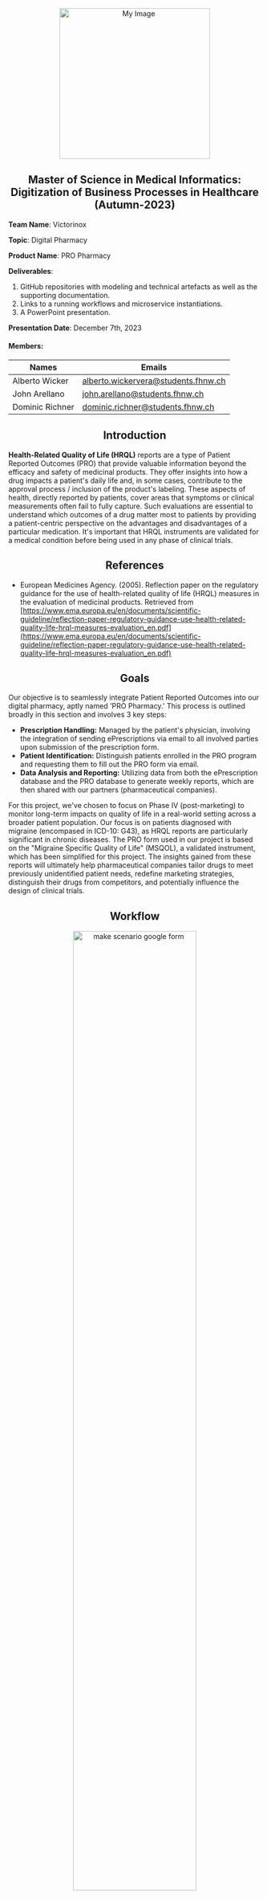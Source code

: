 <div align="center">
    <img src="PRO.png" alt="My Image" width="300" height="300">
</div>

## <div align="center"> Master of Science in Medical Informatics: Digitization of Business Processes in Healthcare (Autumn-2023) </div>

**Team Name**: Victorinox

**Topic**: Digital Pharmacy

**Product Name**: PRO Pharmacy

**Deliverables**: 
1) GitHub repositories with modeling and technical artefacts as well as the supporting documentation.
2) Links to a running workflows and microservice instantiations.
3) A PowerPoint presentation.

**Presentation Date**: December 7th, 2023

#### Members:

| **Names**         | **Emails**                          |
|-------------------|-------------------------------------|
| Alberto Wicker    | alberto.wickervera@students.fhnw.ch |
| John Arellano     | john.arellano@students.fhnw.ch      |
| Dominic Richner   | dominic.richner@students.fhnw.ch    |

## <div align="center"> Introduction </div>

**Health-Related Quality of Life (HRQL)** reports are a type of Patient Reported Outcomes (PRO) that provide valuable information beyond the efficacy and safety of medicinal products. They offer insights into how a drug impacts a patient's daily life and, in some cases, contribute to the approval process / inclusion of the product's labeling. These aspects of health, directly reported by patients, cover areas that symptoms or clinical measurements often fail to fully capture. Such evaluations are essential to understand which outcomes of a drug matter most to patients by providing a patient-centric perspective on the advantages and disadvantages of a particular medication. It's important that HRQL instruments are validated for a medical condition before being used in any phase of clinical trials.

## <div align="center"> References </div>

- European Medicines Agency. (2005). Reflection paper on the regulatory guidance for the use of health-related quality of life (HRQL) measures in the evaluation of medicinal products. Retrieved from [https://www.ema.europa.eu/en/documents/scientific-guideline/reflection-paper-regulatory-guidance-use-health-related-quality-life-hrql-measures-evaluation_en.pdf](https://www.ema.europa.eu/en/documents/scientific-guideline/reflection-paper-regulatory-guidance-use-health-related-quality-life-hrql-measures-evaluation_en.pdf)

## <div align="center"> Goals </div>

Our objective is to seamlessly integrate Patient Reported Outcomes into our digital pharmacy, aptly named 'PRO Pharmacy.' This process is outlined broadly in this section and involves 3 key steps:

- **Prescription Handling:** Managed by the patient's physician, involving the integration of sending ePrescriptions via email to all involved parties upon submission of the prescription form.
- **Patient Identification:** Distinguish patients enrolled in the PRO program and requesting them to fill out the PRO form via email.
- **Data Analysis and Reporting:** Utilizing data from both the ePrescription database and the PRO database to generate weekly reports, which are then shared with our partners (pharmaceutical companies).

For this project, we've chosen to focus on Phase IV (post-marketing) to monitor long-term impacts on quality of life in a real-world setting across a broader patient population. Our focus is on patients diagnosed with migraine (encompased in ICD-10: G43), as HRQL reports are particularly significant in chronic diseases. The PRO form used in our project is based on the "Migraine Specific Quality of Life" (MSQOL), a validated instrument, which has been simplified for this project. The insights gained from these reports will ultimately help pharmaceutical companies tailor drugs to meet previously unidentified patient needs, redefine marketing strategies, distinguish their drugs from competitors, and potentially influence the design of clinical trials.

## <div align="center"> Workflow </div>

<div align="center">
    <img src="PRO Pharmacy Workflow.png" alt="make scenario google form" width="70%">
</div>

## <div align="center"> Main Elements </div>

#### <div align="center"> Summary of Elements </div>

🔴 ADD A COMPREHENSIVE TEXT DESCRIBING  FORMS, GOOGLE SHEETS AND APPS SCRIPT (JAVAS) (✅)🔴

#### <div align="center"> Apps Scripts </div>

**ePrescription** (Doc, QR, Emails)
**Triggered upon form submission**. Creates a Google Doc for each ePrescription Form submission, it includes relevant details for the patient's prescription. The document is shared via a URL to generate a QR code. This QR code contains the prescription Document, and  is emailed to the patient, physician, and a PRO Pharmacy. Finally, the QR code is inserted into the ePrescription Form (Responses) Sheet for record-keeping. The final step is a cleanup process where the prescription document is sent to the trash and expires on 30 days.
- link: https://script.google.com/u/0/home/projects/1VzjttMBquePwKhkX1ZhEvc_Y6TTLFy3YXdQ3eRqG2LVxo7UGkxsF99BK/edit

**ePRO**  (colab VIZ script)
**Triggered by form submissions**, adds longitude and latitude to column 14 and 15 respectively  to the ePRO (Responses) Sheet. For each form submission, it combines street, zip, and city to obtain latitude and longitude, which are then added to the respective columns in the sheet. The script manages  addresses in Switzerland and handles errors when the script does not return a result.
- link: https://script.google.com/u/0/home/projects/1YEapO_Fc2_eZS1A2NrFAhlawmzkorGyFHZmKq-hdlaPc2TExKN3PMHVY/edit

## <div align="center"> Process 1 (in-depth): Prescription Verification & PRO Enrollment </div>

The process starts with a google form which is filled out by the doctor with information on the doctor, patient, the perscription and PRO enrollment and furthermore a QR Code is generated and sent via email. 

<div align="center">
    <img src="makeScenario.png" alt="make scenario google form" width="50%">
</div>

In the make scenario the google sheet ePrescription Form (Responses) is watched for new rows. Furthermore a request via the HTTP POST method is made with a json request content (): 

{
"variables":{

"timestamp":{
"value":"{{4.`0`}}",
"type":"String"},

"doctorEmail":{
"value":"{{4.`1`}}",
"type":"String"},

"medLicenseNr":{
"value":"{{4.`3`}}",
"type":"String"},

"physician":{
"value":"{{4.`2`}}",
"type":"String"},

"patientName":{
"value":"{{4.`4`}}",
"type":"String"},

"dateOfBirth":{
"value":"{{4.`5`}}",
"type":"String"},

"healthInsuranceDetails":{
"value":"{{4.`6`}}",
"type":"String"},

"dateOfPrescription":{
"value":"{{4.`7`}}",
"type":"String"},

"medicationPrescribed":{
"value":"{{4.`8`}}",
"type":"String"},

"quantityToDispense":{
"value":"{{4.`9`}}",
"type":"String"},

"directionsForUse":{
"value":"{{4.`10`}}",
"type":"String"},

"diagnosisICD10":{
"value":"{{4.`11`}}",
"type":"String"},

"descriptionOfDiagnosis":{
"value":"{{4.`12`}}",
"type":"String"},

"allergiesAndMedInteractions":{
"value":"{{4.`13`}}",
"type":"String"},

"patientEmail":{
"value":"{{4.`14`}}",
"type":"String"},

"enrollment":{
"value":"{{4.`15`}}",
"type":"String"}


}
}

<div align="center">
    <img src="processOneFinalVersion.png" alt="process one image">
</div>

In camunda the form ids are defined and used in the aforementioned json and the corresponding value is selected in make. The gate checks the condition verfy equals true or false, this is processed by a user task and is followed by the user taks dispense medication.

<div align="center">
    <img src="webhookDispenseConfirmationPROform.png" alt="make scenario email dispensation information" width="50%">
</div>

The make scenario with the weebhok and send email modules are scheduled for immediate (as soon as data arrives) and therefore does not need to be run immediately. A medication dispensation email will be sent from teamvictorinoxoutlook.com account with the follwoing text:
<<Dear Customer, the medication you orderd has been dispensed. Thank you for choosing our pharmacy. Your Victorinox team.
>>

An email is sent to people with PRO enrollment conaining a link to the form. The router determines which service task is calling and routes to the corresponding email sending module.

1. deploy camunda model
2. doctor fills out the patient form
3. run scanrio 1 (google sheets) -> HTTP POST method API call sends a json object to camunda
   a)Task list
   b)satrt process
   c)chose process
   d)start
a)-d) is done automatically

the form then needs to be claimed and the veryfy check box needs to be selected by the pharmacy employee manually.

## <div align="center"> Process 2 (in-depth): Analysis & Report Generation </div>

<div align="center">
    <img src="P2_BPMN.png" alt="make scenario google form" width="60%">
</div>

## First Element: Timer Start Event (Weekly Report)
The process begins with a Timer Start Event set in the BPMN diagram (Camunda Platform 7). This timer, configured as a "Duration" type, initiates the process every 10 seconds for demonstration. Ideally, in real-life applications, this process would start weekly, every Monday morning, to generate the report.

<div align="center">
    <img src="P2_timer_start_event.png" alt="make scenario google form" width="30%">
</div>

## Second Element: Service Task (Generate and send report to senior)
The primary objective of this task is to generate a PDF report, which is then dispatched to our partners. It involves two connector inputs: the first with an assignment type of "String or Expression" and a value of GET, and the second, also a "String or Expression," containing the tunneling link for our PRO Pharmacy REST API (Python Flask) developed in Deepnote.

<div align="center">
    <img src="P2_generate_report.png" alt="make scenario google form" width="30%">
</div>

## PRO Pharmacy REST API (Python Flask)

<div align="center">
    <img src="deepnote.png" alt="make scenario google form" width="30%">
</div>

The REST API developed in Deepnote's Python environment is designed to analyze ePrescription and ePRO data from Google Sheets, focusing on migraine medication prescriptions and patient quality of life metrics. 

**Key Features:**

- **Flask Web Application Setup**: A Flask app is established to serve as the interface of the system.
- **Data Loading from Google Sheets**: The code accesses our databases (ePrescription and ePRO Responses) using Gspread and OAuth2Client with a JSON file (API key credential) generated in Google Cloud Platform.
- **Data Analysis**: This involves creating visualizations, which are then saved as PNG files. These visualizations include Daily Prescriptions (line plot), Prescriptions per Medication (bar chart), Age Distribution of Patients (histogram), Improvements in Migraines (histogram), and Geographical Distribution (bar chart) and a map of Switzerland (using longitude and latitude from the ePRO Responses dataset and .shp/.shx  images downloaded from DIVA-GIS https://diva-gis.org/gdata).
- **Report Generation using FPDF**: All saved PNG visualizations are compiled into a PDF. The title of the report is customized using datetime, and graphs are displayed over two pages.
- **Email Functionality with SendGrid (Cloud-Based Email Service)**: An API key is generated using SendGrid, enabling the sending of personalized emails with the attached PDF report for review by a senior at PRO Pharmacy before forwarding to our partners.

**The notebook is configured to run as a server using Flask, making the application accessible over the web.**

**Notebook Access**: [PRO Pharmacy REST API Notebook in Deepnote](https://deepnote.com/workspace/datalbert-6d30db34-a25b-4c27-beda-e66b05ce5c6a/project/Exercise-Writing-your-own-REST-API-using-Python-Flask-Duplicate-3a9b6dfd-68f9-4978-801c-90337e531605/notebook/PRO%20(Flask)-89ce43eca8674262ba69378311b017b9)

## Third Element: User Task (Report validation by senior)
This step is designated as a User Task because it requires a review by a senior member at PRO Pharmacy. The email generated in the previous Service Task, with the attached PDF report, is reviewed by a senior member who may add additional remarks before dispatching it to our partners.

<div align="center">
    <img src="P2_validate_report.png" alt="make scenario google form" width="30%">
</div>

<div align="center">
    <img src="P2_mail.png" alt="make scenario google form" width="70%">
</div>

## Fourth Element: End Event

<div align="center">
    <img src="P2_send_report.png" alt="make scenario google form" width="30%">
</div>

The process concludes with the sending of the email to our pharmaceutical partners, marking the end of the second process.

## <div align="center"> Acknowledgments </div>

Special thanks to Charuta Pande for her invaluable guidance and patience throughout this project. Her expertise was crucial in meticulously shaping and refining our project vision.

We also extend our gratitude to Andreas Martin for providing us with the essential tools necessary to advance our project. His support played a significant role in our progress and success.

